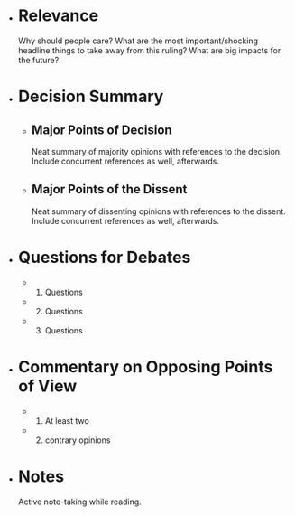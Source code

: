 - # Relevance
  Why should people care? What are the most important/shocking headline things to take away from this ruling? What are big impacts for the future?
- # Decision Summary
  - ## Major Points of Decision
    Neat summary of majority opinions with references to the decision. Include concurrent references as well, afterwards.
  - ## Major Points of the Dissent
    Neat summary of dissenting opinions with references to the dissent. Include concurrent references as well, afterwards.
- # Questions for Debates
  - 1. Questions
  - 2. Questions
  - 3. Questions
- # Commentary on Opposing Points of View
  - 1. At least two
  - 2. contrary opinions
- # Notes
  Active note-taking while reading.
#